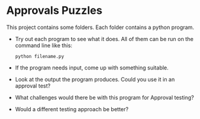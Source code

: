 Approvals Puzzles
=================

This project contains some folders. Each folder contains
a python program. 

* Try out each program to see what it does. All of them can be run on the command line like this:
    
    `python filename.py`
     
* If the program needs input, come up with something suitable. 
* Look at the output the program produces. Could you use it in an approval test?
* What challenges would there be with this program for Approval testing?
* Would a different testing approach be better?

